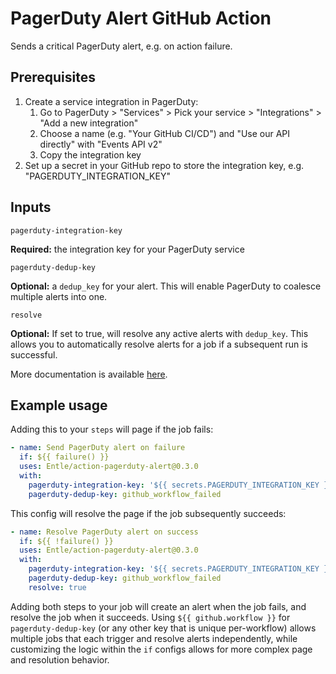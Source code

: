 # PagerDuty Alert GitHub Action

Sends a critical PagerDuty alert, e.g. on action failure.

## Prerequisites

1. Create a service integration in PagerDuty:
    1. Go to PagerDuty > "Services" > Pick your service > "Integrations" > "Add a new integration"
    2. Choose a name (e.g. "Your GitHub CI/CD") and "Use our API directly" with "Events API v2"
    3. Copy the integration key
2. Set up a secret in your GitHub repo to store the integration key, e.g. "PAGERDUTY_INTEGRATION_KEY"

## Inputs

`pagerduty-integration-key`

**Required:** the integration key for your PagerDuty service

`pagerduty-dedup-key`

**Optional:** a `dedup_key` for your alert. This will enable PagerDuty to coalesce multiple alerts into one.

`resolve`

**Optional:** If set to true, will resolve any active alerts with `dedup_key`. This allows you to automatically resolve alerts for a job if a subsequent run is successful.

More documentation is available [here](https://developer.pagerduty.com/docs/events-api-v2/trigger-events/).

## Example usage

Adding this to your `steps` will page if the job fails:

```yaml
- name: Send PagerDuty alert on failure
  if: ${{ failure() }}
  uses: Entle/action-pagerduty-alert@0.3.0
  with:
    pagerduty-integration-key: '${{ secrets.PAGERDUTY_INTEGRATION_KEY }}'
    pagerduty-dedup-key: github_workflow_failed
```

This config will resolve the page if the job subsequently succeeds:

```yaml
- name: Resolve PagerDuty alert on success
  if: ${{ !failure() }}
  uses: Entle/action-pagerduty-alert@0.3.0
  with:
    pagerduty-integration-key: '${{ secrets.PAGERDUTY_INTEGRATION_KEY }}'
    pagerduty-dedup-key: github_workflow_failed
    resolve: true
```

Adding both steps to your job will create an alert when the job fails, and resolve the job when it succeeds. Using `${{ github.workflow }}` for `pagerduty-dedup-key` (or any other key that is unique per-workflow) allows multiple jobs that each trigger and resolve alerts independently, while customizing the logic within the `if` configs allows for more complex page and resolution behavior.

